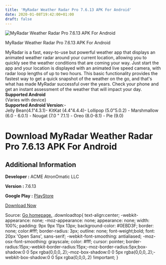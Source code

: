 ```yaml
---
title: 'MyRadar Weather Radar Pro 7.6.13 APK For Android'
date: 2020-01-08T19:42:00+01:00
draft: false
---
```


![MyRadar Weather Radar Pro 7.6.13 APK For Android](https://i1.wp.com/apkhome.net/wp-content/uploads/2020/01/MyRadar-Weather-Radar-Pro-7.6.13-1.png "MyRadar Weather Radar Pro 7.6.13 APK For Android")

  

MyRadar Weather Radar Pro 7.6.13 APK For Android

MyRadar is a fast, easy-to-use but powerful weather app that displays an animated weather radar around your current location, allowing you to quickly see the weather conditions that are coming your way. Just start the app and your location is displayed with an animated live speed camera, with radar loop lengths of up to two hours. This basic functionality provides the fastest way to get a quick snapshot of the weather on the go, and that's what has made MyRadar successful over the years. Check your phone and get an instant assessment of the weather that will impact your day.  
**Supported Android**  
{Varies with device}  
**Supported Android Version**:-  
Jelly Bean(4.1"4.3.1)- KitKat (4.4"4.4.4)- Lollipop (5.0"5.0.2) - Marshmallow (6.0 - 6.0.1) - Nougat (7.0 " 7.1.1) - Oreo (8.0-8.1) - Pie (9.0)

Download MyRadar Weather Radar Pro 7.6.13 APK For Android
=========================================================

Additional Information
----------------------

**Developer :** ACME AtronOmatic LLC

**Version :** 7.6.13

**Google Play :** [PlayStore](https://play.google.com/store/apps/details?id=com.acmeaom.android.myradar)

  

[Download Now](https://store4app.co/post/myradar-weather-radar-pro-7-6-13-apk-for-android_1578508735)

  
Source: [Go homepage.](https://store4app.co/post/myradar-weather-radar-pro-7-6-13-apk-for-android_1578508735) .downloadtop{ text-align:center; -webkit-appearance: none; -moz-appearance: none; appearance: none; width: 100%; padding: 9px 9px 11px 13px; background-color: #0EBD3F; border: none; color:#fff; border-radius: 3px; outline: none; font-weight;bold; font: 20px 'Open Sans', sans-serif; -webkit-font-smoothing: antialiased; -moz-osx-font-smoothing: grayscale; color: #fff; cursor: pointer; border-radius:15px;-webkit-border-radius:15px;-moz-border-radius:5px;box-shadow:0 0 5px rgba(0,0,0,.2);-moz-box-shadow:0 0 5px rgba(0,0,0,.2);-webkit-box-shadow:0 0 5px rgba(0,0,0,.2) !important; }